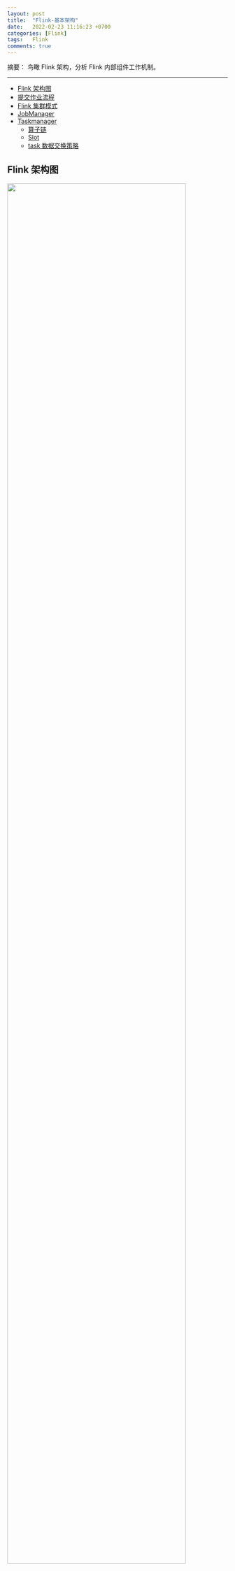 ```yaml
---
layout: post
title:  "Flink-基本架构"
date:   2022-02-23 11:16:23 +0700
categories: [Flink]
tags:   Flink
comments: true
---
```


摘要： 鸟瞰 Flink 架构，分析 Flink 内部组件工作机制。

------

- [Flink 架构图](#flink-架构图)
- [提交作业流程](#提交作业流程)
- [Flink 集群模式](#flink-集群模式)
- [JobManager](#jobmanager)
- [Taskmanager](#taskmanager)
  - [算子链](#算子链)
  - [Slot](#slot)
  - [task 数据交换策略](#task-数据交换策略)

## Flink 架构图

<!-- ![Flink架构图]({{ "/assets/img/flink-struct.svg" | relative_url }}) -->
<img src="/assets/img/flink-struct.svg" width="90%">

一个完整的 Flink 集群由一个 Jobmanager 和若干个 Taskmanager 组成，Jobmanager 主要负责调度 task 以及 协调 Checkpoint。Taskmanager 则负责具体的 task 执行，以及数据流的交换。 

可以通过多种方式启动 JobManager 和 TaskManager：直接在机器上作为standalone 集群启动、在容器中启动、或者通过YARN等资源框架管理并启动。TaskManager 连接到 JobManagers，宣布自己可用，并被分配工作。

## 提交作业流程

以一个作业提交的流程来说明 Flink 各个组件是如何交互和工作的：

<!-- ![提交作业流程]({{ "/assets/img/flink-struct-1.png" | relative_url }}) -->
<img src="/assets/img/flink-struct-1.png" width="70%">


## Flink 集群模式

Flink 集群类型一般有以下几种：

* Flink Session 集群

    这种模式下，集群自创建开始，最后到集群生命周期结束，不受作业因素影响； 集群下的多个作业共享 内存、网络、磁盘等资源，如果集群出现异常，该集群下的所有作业都会收到影响。

    优点：提交作业速度很快，无需提前申请资源； 并且资源利用率较高。

    缺点：作业之间隔离性较差，横向扩展不太方便。


* Flink job 集群

    这种模式也称 pre-job 模式，集群交由 资源管理器托管，例如 Yarn ，需要运行作业，第一步申请资源，启动一个 Flink 集群，第二步提交作业，这种模式下，每个作业会独享一个 Flink 集群。

    优点：作业之间相互隔离，稳定性高，并且不同作业可以根据资源情况灵活调整。

    缺点：资源浪费，并且作业启动较慢。


* Flink Application 集群

    这种模式也称 Application 模式，这种模式的集群和作业相关，每一个作业独享一个集群，无需事先启动一个集群，而且直接从作业 jar 中提取 JobGraph 执行。这种模式下，每一个作业就是一个 Application ，同时也是一个 Flink 集群。

    优点：集群直接相互隔离，可以很好地利用资源；

    缺点：暂无。



## JobManager

在 Flink 集群中，JobManager 负责协调、调度 Task ，以及作业快照、从快照中恢复等功能。

Jobmanager 核心组件：

1. ResourceManager 

    ResourceManager 负责 Flink 集群中的资源分配、回收，并管理 task slot。

2. Dispatcher

    Dispatcher 提供了一个 REST 接口，用来提交 Flink 应用程序执行，并为每个提交的作业启动一个新的 JobMaster。它还运行 Flink WebUI 用来提供作业执行信息。

3. JobMaster 
    
    JobMaster 负责管理单个JobGraph的执行。Flink 集群中可以同时运行多个作业，每个作业都有自己的 JobMaster。


一个 Flink 集群中，至少有一个 Jobmanager ，可以设定多个 Jobmanager ，leader 只有一个，其他 Jobmanager 为 standby。


## Taskmanager

Taskmanager 负责具体 task 的执行，以及数据流的交换。 同时， Taskmanager 需要将资源状态向 Jobmanager 汇报。

### 算子链

假设 Flink 算子并行度为2，该算子的 subTask 有两个，Flink 会将算子的 subtasks 链接成 tasks。每个 tasks 由一个线程执行。将算子链接成 task 是个有用的优化：它减少线程间切换、缓冲的开销，并且减少延迟的同时增加整体吞吐量，此时一个线程将会执行多个 subTask。

链行为是可以配置的，如果想对整个作业禁用算子链，可以调用 `StreamExecutionEnvironment.disableOperatorChaining()`。

![slot和算子的关系]({{ "/assets/img/tasks_chains.svg" | relative_url }})

### Slot

task slot 代表 Taskmanager 中的可用资源（不包括CPU）的集合，例如，如果一个 Taskmanager 有3个 slot，那每个 slot 将会平分 Taskmanager 的内存资源，当第四个 task 提交过来时，task 将进入 SCHEDULE 状态，需要等待其他 task 执行完成，才能执行下一个 task。

slot共享：

默认情况下，Flink 允许 subtask 共享 slot，即便它们是不同的 task 的 subtask，只要是来自于同一作业即可。算子最大并行度和 slot 数量一致，算子之间的数据交换会根据不同的策略进行。

<!-- ![slot和算子的关系]({{ "/assets/img/flink-struct-2.png" | relative_url }}) -->
<img src="/assets/img/flink-struct-2.png" width="80%">


每一个 subtasks 算子链由一个线程执行，在 slot 中的执行情况如下：

![slot和算子的关系]({{ "/assets/img/tasks_slots.svg" | relative_url }})


### task 数据交换策略

数据交换策略定义了在物理执行流图中如何将数据分配给任务，

<!-- ![数据交换策略]({{ "/assets/img/spaf_0203.png" | relative_url }}) -->
<img src="/assets/img/spaf_0203.png" width="70%">


* Forward
  
    将数据从一个任务发送到接收任务。如果两个任务都位于同一台物理计算机上（这通常由任务调度器确保），这种交换策略可以避免网络通信。

* BroadCast

    将所有数据发送到算子的所有的并行任务上面去。因为这种策略会复制数据和涉及网络通信，所以代价相当昂贵。

* Key-based
    
    基于键控的策略通过Key值(键)对数据进行分区保证具有相同Key的数据将由同一任务处理。

* Random

    随机策略统一将数据分配到算子的任务中去，以便均匀地将负载分配到不同的计算任务。



参考：

<https://nightlies.apache.org/flink/flink-docs-release-1.14/zh/docs/concepts/flink-architecture/>

<https://www.jianshu.com/p/3898dd13f079>

<https://confucianzuoyuan.github.io/flink-tutorial/book/chapter02-01-03-%E6%95%B0%E6%8D%AE%E4%BA%A4%E6%8D%A2%E7%AD%96%E7%95%A5.html>


------
